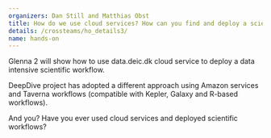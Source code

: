 ```yaml
---
organizers: Dan Still and Matthias Obst
title: How do we use cloud services? How can you find and deploy a scientific workflow in the cloud? 
details: /crossteams/ho_details3/
name: hands-on
---
```


Glenna 2 will show how to use data.deic.dk cloud service to deploy a data intensive scientific workflow. 

DeepDive project has adopted a different approach using Amazon services and Taverna workflows (compatible with Kepler, Galaxy and R-based workflows).

And you? Have you ever used cloud services and deployed scientific workflows? 


